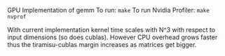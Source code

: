 GPU Implementation of gemm
To run: `make`
To run Nvidia Profiler: `make nvprof`

With current implementation kernel time scales with N^3 with respect to input dimensions (so does cublas).
However CPU overhead grows faster thus the tiramisu-cublas margin increases as matrices get bigger.
